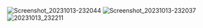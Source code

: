 ![Screenshot_20231013-232044](https://github.com/Utsav-Khanal/codefest_2023_kawach_apk/assets/100432431/755f5866-4758-4775-95e9-28f22e48e52a)
![Screenshot_20231013-232037](https://github.com/Utsav-Khanal/codefest_2023_kawach_apk/assets/100432431/c47773f8-171f-4d48-8db1-c5fbc2777b46)
![20231013_232211](https://github.com/Utsav-Khanal/codefest_2023_kawach_apk/assets/100432431/f96b20b8-2bcb-4fc8-9aa0-ad2585e65574)
